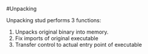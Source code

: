 #Unpacking

Unpacking stud performs 3 functions:

1. Unpacks original binary into memory.
2. Fix imports of original executable 
3. Transfer control to actual entry point of executable


